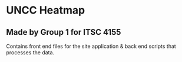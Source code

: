 # UNCC Heatmap
## Made by Group 1 for ITSC 4155
Contains front end files for the site application & back end scripts that processes the data. 

